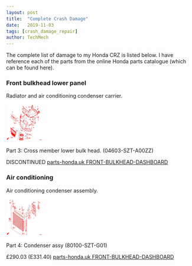```yaml
---
layout: post
title:  "Complete Crash Damage"
date:   2019-11-03
tags: [crash_damage_repair]
author: TechMech
---
```


The complete list of damage to my Honda CRZ is listed below.
I have reference each of the parts from the online Honda parts catalogue 
(which can be found here).


### Front bulkhead lower panel
Radiator and air conditioning condenser carrier.

<a href="https://github.com/TechMechGarage/HondaCRZ/raw/master/img/CrashDamageRepair/HondaCrzPartCatalogue/FRONT-BUMPER-Honda-Cars-CR-Z-2011-BASE-6-speed-manual-B__4600.jpg">
 <img src="https://github.com/TechMechGarage/HondaCRZ/raw/master/img/CrashDamageRepair/HondaCrzPartCatalogue/FRONT-BUMPER-Honda-Cars-CR-Z-2011-BASE-6-speed-manual-B__4600.jpg" style="width:100px;height:100px;">
</a>


Part 3: Cross member lower bulk head.
(04603-SZT-A00ZZ)
 
DISCONTINUED 
<a href="https://www.parts-honda.uk/honda-cars/CR-Z/2011/BASE/BODY-PARTS/FRONT-BULKHEAD-DASHBOARD/17SZTB01/B__4900/6/20481">
parts-honda.uk FRONT-BULKHEAD-DASHBOARD
<a/>


### Air conditioning 
Air conditioning condenser assembly.

<a href="https://github.com/TechMechGarage/HondaCRZ/raw/master/img/CrashDamageRepair/HondaCrzPartCatalogue/AIR-CONDITIONER-CONDENSER--Honda-Cars-CR-Z-2011-BASE-6-speed-manual-B__5800.jpg">
 <img src="https://github.com/TechMechGarage/HondaCRZ/raw/master/img/CrashDamageRepair/HondaCrzPartCatalogue/AIR-CONDITIONER-CONDENSER--Honda-Cars-CR-Z-2011-BASE-6-speed-manual-B__5800.jpg" style="width:100px;height:100px;">
</a>

Part 4: Condenser assy
(80100-SZT-G01)

£290.03 (E331.40)
<a href="https://www.parts-honda.uk/honda-cars/CR-Z/2011/BASE/BODY-PARTS/AIR-CONDITIONER-CONDENSER-/17SZTB01/B__5800/6/20481">
parts-honda.uk FRONT-BULKHEAD-DASHBOARD
<a/>


